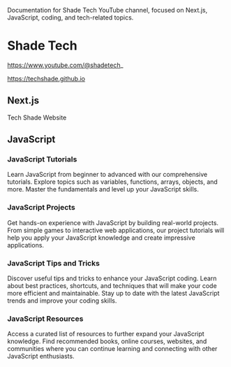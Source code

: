 Documentation for Shade Tech YouTube channel, focused on Next.js, JavaScript, coding, and tech-related topics.

# Shade Tech
https://www.youtube.com/@shadetech_
 <!-- https://www.shadetech.dev || -->
  https://techshade.github.io

## Next.js

Tech Shade Website

## JavaScript

### JavaScript Tutorials
Learn JavaScript from beginner to advanced with our comprehensive tutorials. Explore topics such as variables, functions, arrays, objects, and more. Master the fundamentals and level up your JavaScript skills.

### JavaScript Projects
Get hands-on experience with JavaScript by building real-world projects. From simple games to interactive web applications, our project tutorials will help you apply your JavaScript knowledge and create impressive applications.

### JavaScript Tips and Tricks
Discover useful tips and tricks to enhance your JavaScript coding. Learn about best practices, shortcuts, and techniques that will make your code more efficient and maintainable. Stay up to date with the latest JavaScript trends and improve your coding skills.

### JavaScript Resources
Access a curated list of resources to further expand your JavaScript knowledge. Find recommended books, online courses, websites, and communities where you can continue learning and connecting with other JavaScript enthusiasts.
